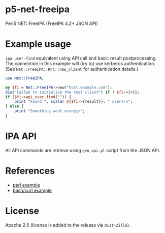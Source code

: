 # p5-net-freeipa
Perl5 NET::FreeIPA (FreeIPA 4.2+ JSON API)

# Example usage

`ipa user-find` equivalent using API call and basic result postprocessing.
The connection in this example will (try to) use kerberos authentication.
(See `Net::FreeIPA::RPC::new_client` for authentication details.)

```perl
use Net::FreeIPA;

my $fi = Net::FreeIPA->new("host.example.com");
die("Failed to initialise the rest client") if ! $fi->{rc};
if ($fi->api_user_find("")) {
    print "Found ", scalar @{$fi->{result}}, " users\n";
} else {
    print "Something went wrong\n";
}
```

# IPA API
All API commands are retrieve using `gen_api.pl` script from the JSON API.

# References

* [perl example][api_perl_example]
* [bash/curl example][bokovoy_blog_json_rpc]

[bokovoy_blog_json_rpc]: https://vda.li/en/posts/2015/05/28/talking-to-freeipa-api-with-sessions/
[api_perl_example]: https://www.redhat.com/archives/freeipa-users/2015-November/msg00132.html

# License

Apache 2.0 (license is added to the release via `Dist-Zilla`).
